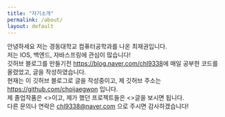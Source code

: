 ```yaml
---
title: "자기소개"
permalink: /about/
layout: default
---
```


안녕하세요 저는 경동대학교 컴퓨터공학과를 나온 최재권입니다.    
저는 IOS, 백엔드, 자바스프링에 관심이 많습니다!  
깃허브 블로그를 만들기전 <https://blog.naver.com/chl9338>에 매일 공부한 코드를 올렸었고, 글을 작성하였습니다.  
현재는 이 깃허브 블로그로 글을 작성중이고, 제 깃허브 주소는 <https://github.com/choijaegwon> 입니다.  
제 졸업작품은 <>이고, 제가 했던 프로젝트들은 <>글을 보시면 됩니다.  
다른 문의나 연락은 chl9338@naver.com 으로 주시면 감사하겠습니다!